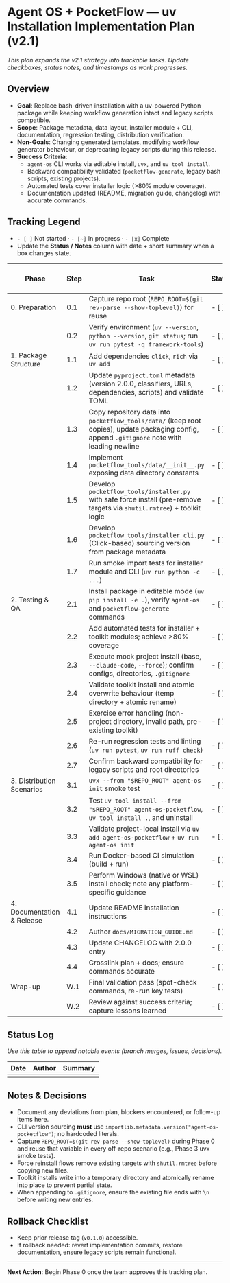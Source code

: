 # Agent OS + PocketFlow — uv Installation Implementation Plan (v2.1)

_This plan expands the v2.1 strategy into trackable tasks. Update checkboxes, status notes, and timestamps as work progresses._

## Overview
- **Goal**: Replace bash-driven installation with a uv-powered Python package while keeping workflow generation intact and legacy scripts compatible.
- **Scope**: Package metadata, data layout, installer module + CLI, documentation, regression testing, distribution verification.
- **Non-Goals**: Changing generated templates, modifying workflow generator behaviour, or deprecating legacy scripts during this release.
- **Success Criteria**:
  - `agent-os` CLI works via editable install, `uvx`, and `uv tool install`.
  - Backward compatibility validated (`pocketflow-generate`, legacy bash scripts, existing projects).
  - Automated tests cover installer logic (>80% module coverage).
  - Documentation updated (README, migration guide, changelog) with accurate commands.

## Tracking Legend
- `- [ ]` Not started · `- [~]` In progress · `- [x]` Complete
- Update the **Status / Notes** column with date + short summary when a box changes state.

| Phase | Step | Task | Status | Owner | Status / Notes |
|-------|------|------|--------|-------|----------------|
| 0. Preparation | 0.1 | Capture repo root (`REPO_ROOT=$(git rev-parse --show-toplevel)`) for reuse | - [ ] | | |
| | 0.2 | Verify environment (`uv --version`, `python --version`, `git status`; run `uv run pytest -q framework-tools`) | - [ ] | | |
| 1. Package Structure | 1.1 | Add dependencies `click`, `rich` via `uv add` | - [ ] | | |
| | 1.2 | Update `pyproject.toml` metadata (version 2.0.0, classifiers, URLs, dependencies, scripts) and validate TOML | - [ ] | | |
| | 1.3 | Copy repository data into `pocketflow_tools/data/` (keep root copies), update packaging config, append `.gitignore` note with leading newline | - [ ] | | |
| | 1.4 | Implement `pocketflow_tools/data/__init__.py` exposing data directory constants | - [ ] | | |
| | 1.5 | Develop `pocketflow_tools/installer.py` with safe force install (pre-remove targets via `shutil.rmtree`) + toolkit logic | - [ ] | | |
| | 1.6 | Develop `pocketflow_tools/installer_cli.py` (Click-based) sourcing version from package metadata | - [ ] | | |
| | 1.7 | Run smoke import tests for installer module and CLI (`uv run python -c ...`) | - [ ] | | |
| 2. Testing & QA | 2.1 | Install package in editable mode (`uv pip install -e .`), verify `agent-os` and `pocketflow-generate` commands | - [ ] | | |
| | 2.2 | Add automated tests for installer + toolkit modules; achieve >80% coverage | - [ ] | | |
| | 2.3 | Execute mock project install (base, `--claude-code`, `--force`); confirm configs, directories, `.gitignore` | - [ ] | | |
| | 2.4 | Validate toolkit install and atomic overwrite behaviour (temp directory + atomic rename) | - [ ] | | |
| | 2.5 | Exercise error handling (non-project directory, invalid path, pre-existing toolkit) | - [ ] | | |
| | 2.6 | Re-run regression tests and linting (`uv run pytest`, `uv run ruff check`) | - [ ] | | |
| | 2.7 | Confirm backward compatibility for legacy scripts and root directories | - [ ] | | |
| 3. Distribution Scenarios | 3.1 | `uvx --from "$REPO_ROOT" agent-os init` smoke test | - [ ] | | |
| | 3.2 | Test `uv tool install --from "$REPO_ROOT" agent-os-pocketflow`, `uv tool install .`, and uninstall | - [ ] | | |
| | 3.3 | Validate project-local install via `uv add agent-os-pocketflow` + `uv run agent-os init` | - [ ] | | |
| | 3.4 | Run Docker-based CI simulation (build + run) | - [ ] | | |
| | 3.5 | Perform Windows (native or WSL) install check; note any platform-specific guidance | - [ ] | | |
| 4. Documentation & Release | 4.1 | Update README installation instructions | - [ ] | | |
| | 4.2 | Author `docs/MIGRATION_GUIDE.md` | - [ ] | | |
| | 4.3 | Update CHANGELOG with 2.0.0 entry | - [ ] | | |
| | 4.4 | Crosslink plan + docs; ensure commands accurate | - [ ] | | |
| Wrap-up | W.1 | Final validation pass (spot-check commands, re-run key tests) | - [ ] | | |
| | W.2 | Review against success criteria; capture lessons learned | - [ ] | | |

## Status Log
_Use this table to append notable events (branch merges, issues, decisions)._ 

| Date | Author | Summary |
|------|--------|---------|
| | | |

## Notes & Decisions
- Document any deviations from plan, blockers encountered, or follow-up items here.
- CLI version sourcing **must** use `importlib.metadata.version("agent-os-pocketflow")`; no hardcoded literals.
- Capture `REPO_ROOT=$(git rev-parse --show-toplevel)` during Phase 0 and reuse that variable in every off-repo scenario (e.g., Phase 3 uvx smoke tests).
- Force reinstall flows remove existing targets with `shutil.rmtree` before copying new files.
- Toolkit installs write into a temporary directory and atomically rename into place to prevent partial state.
- When appending to `.gitignore`, ensure the existing file ends with `\n` before writing new entries.

## Rollback Checklist
- Keep prior release tag (`v0.1.0`) accessible.
- If rollback needed: revert implementation commits, restore documentation, ensure legacy scripts remain functional.

---

**Next Action**: Begin Phase 0 once the team approves this tracking plan.
